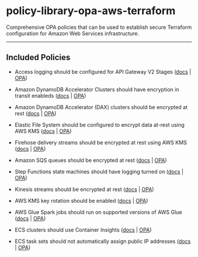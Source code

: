 # policy-library-opa-aws-terraform
Comprehensive OPA policies that can be used to establish secure Terraform configuration for Amazon Web Services infrastructure.

---

## Included Policies

- Access logging should be configured for API Gateway V2 Stages ([docs](./docs/policies/apigatewayv2-enable-access-logs.md) | [OPA](./policies/apigatewayv2/enable_access_logs/enable-access-logs.rego))

- Amazon DynamoDB Accelerator Clusters should have encryption in transit enableds ([docs](./docs/policies/dynamodb-dax-enable-in-transit-encryption.md) | [OPA](./policies/dynamodb/dynamodb_dax_enable_in_transit_encryption/dynamodb-dax-enable-in-transit-encryption.rego))

- Amazon DynamoDB Accelerator (DAX) clusters should be encrypted at rest ([docs](./docs/policies/dynamodb-dax-enable-at-rest-encryption.md) | [OPA](./policies/dynamodb/dynamodb_dax_enable_at_rest_encryption/dynamodb-dax-enable-at-rest-encryption.rego))

- Elastic File System should be configured to encrypt data at-rest using AWS KMS ([docs](./docs/policies/efs-enable-at-rest-encryption.md) | [OPA](./policies/efs/enable_at_rest_encryption/enable-at-rest-encryption.rego))

- Firehose delivery streams should be encrypted at rest using AWS KMS ([docs](./docs/policies/firehose-enable-server-side-encryption.md) | [OPA](./policies/firehose/enable_server_side_encryption/enable-server-side-encryption.rego))

- Amazon SQS queues should be encrypted at rest ([docs](./docs/policies/sqs-enable-at-rest-encryption.md) | [OPA](./policies/sqs/enable_at_rest_encryption/enable-at-rest-encryption.rego))

- Step Functions state machines should have logging turned on ([docs](./docs/policies/stepfunction-enable-logging.md) | [OPA](./policies/stepfunction/enable_logging/enable-logging.rego))

- Kinesis streams should be encrypted at rest ([docs](./docs/policies/kinesis-enable-server-side-encryption.md) | [OPA](./policies/kinesis/enable_server_side_encryption/enable-server-side-encryption.rego))

- AWS KMS key rotation should be enabled ([docs](./docs/policies/kms-enable-key-rotation.md) | [OPA](./policies/kms/enable_key_rotation/enable-key-rotation.rego))

- AWS Glue Spark jobs should run on supported versions of AWS Glue ([docs](./docs/policies/glue-spark-job-supported-version.md) | [OPA](./policies/glue/spark_job_supported_version/spark-job-supported-version.rego))

- ECS clusters should use Container Insights ([docs](./docs/policies/ecs-enable-container-insights.md) | [OPA](./policies/ecs/enable_container_insights/enable-container-insights.rego))

- ECS task sets should not automatically assign public IP addresses ([docs](./docs/policies/ecs-disable-taskset-assign-public-ip.md) | [OPA](./policies/ecs/disable_taskset_assign_public_ip/disable-taskset-assign-public-ip.rego))
